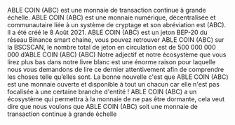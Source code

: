 ABLE COIN (ABC) est une monnaie de transaction continue à grande échelle. ABLE COIN (ABC) est une monnaie numérique, décentralisée et communautaire liée à un système de cryptage et son abréviation est (ABC). Il a été créé le 8 Août 2021. ABLE COIN (ABC) est un jeton BEP-20 du réseau Binance smart chaine, vous pouvez retrouver ABLE COIN (ABC) sur la BSCSCAN, le nombre total de jeton en circulation est de 500 000 000 000 d’ABLE COIN (ABC) (ABC)
Notre adjectif et notre écosystème que vous lirez plus bas dans notre livre blanc est une énorme raison pour laquelle nous vous demandons de lire ce dernier attentivement afin de comprendre les choses telle qu’elles sont. La bonne nouvelle c'est que ABLE COIN (ABC) est une monnaie ouverte et disponible à tout un chacun car elle n'est pas focalisée à une certaine branche d'entité ! ABLE COIN (ABC) a un écosystème qui permettra à la monnaie de ne pas être dormante, cela veut dire que nous voulons que ABLE COIN (ABC) soit une monnaie de transaction continue à grande échelle
